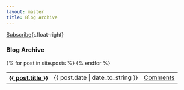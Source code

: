 ```yaml
---
layout: master
title: Blog Archive
---
```

[Subscribe](/atom.xml){:.float-right}

### Blog Archive
<table class='post-list'>
{% for post in site.posts %}
  <tr>
    <th><a href='{{ site.url }}{{ post.url }}'>{{ post.title }}</a></th>
    <td class='date'>{{ post.date | date_to_string }}</td>
    <td class='comments'><a href='{{ site.url }}{{post.url}}#disqus_thread'>Comments</a></td>
  </tr>
{% endfor %}
</table>
